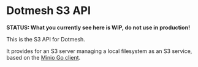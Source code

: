 # Dotmesh S3 API

**STATUS: What you currently see here is WIP, do not use in production!** 

This is the S3 API for Dotmesh.

It provides for an S3 server managing a local filesystem as an S3 service, based on the [Minio Go client](https://docs.minio.io/docs/golang-client-api-reference).